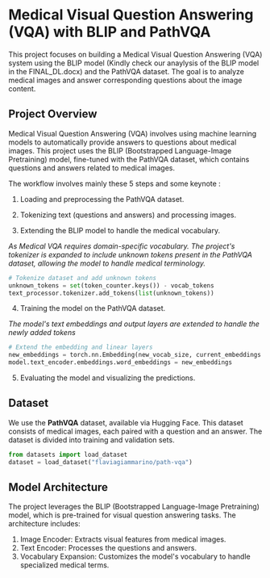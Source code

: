 # Medical Visual Question Answering (VQA) with BLIP and PathVQA

This project focuses on building a Medical Visual Question Answering (VQA) system using the BLIP model (Kindly check our anaylysis of the BLIP model in the FINAL_DL.docx) and the PathVQA dataset. The goal is to analyze medical images and answer corresponding questions about the image content. 

## Project Overview

Medical Visual Question Answering (VQA) involves using machine learning models to automatically provide answers to questions about medical images. This project uses the BLIP (Bootstrapped Language-Image Pretraining) model, fine-tuned with the PathVQA dataset, which contains questions and answers related to medical images.

The workflow involves mainly these 5 steps and some keynote :

1. Loading and preprocessing the PathVQA dataset.

2. Tokenizing text (questions and answers) and processing images.
   
3. Extending the BLIP model to handle the medical vocabulary.
   
*As Medical VQA requires domain-specific vocabulary. The project's tokenizer is expanded to include unknown tokens present in the PathVQA dataset, allowing the model to handle medical terminology.*
```python
# Tokenize dataset and add unknown tokens
unknown_tokens = set(token_counter.keys()) - vocab_tokens
text_processor.tokenizer.add_tokens(list(unknown_tokens))
```
  
4. Training the model on the PathVQA dataset.
   
*The model's text embeddings and output layers are extended to handle the newly added tokens*
```python
# Extend the embedding and linear layers
new_embeddings = torch.nn.Embedding(new_vocab_size, current_embeddings.shape[1])
model.text_encoder.embeddings.word_embeddings = new_embeddings
```

5. Evaluating the model and visualizing the predictions.

## Dataset

We use the **PathVQA** dataset, available via Hugging Face. This dataset consists of medical images, each paired with a question and an answer. The dataset is divided into training and validation sets.

```python
from datasets import load_dataset
dataset = load_dataset("flaviagiammarino/path-vqa")
```

## Model Architecture
The project leverages the BLIP (Bootstrapped Language-Image Pretraining) model, which is pre-trained for visual question answering tasks. The architecture includes:

1. Image Encoder: Extracts visual features from medical images.
2. Text Encoder: Processes the questions and answers.
3. Vocabulary Expansion: Customizes the model's vocabulary to handle specialized medical terms.
